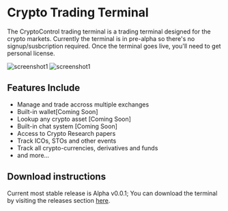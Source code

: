 Crypto Trading Terminal
=======================

The CryptoControl trading terminal is a trading terminal designed for the crypto markets. Currently the terminal is in pre-alpha so there's no signup/susbcription required. Once the terminal goes live, you'll need to get personal license.

![screenshot1](https://github.com/cryptocontrol/trading-terminal/raw/master/Screenshot%202018-11-05%20at%209.09.05%20AM.png)
![screenshot1](https://github.com/cryptocontrol/trading-terminal/raw/master/Screenshot%202018-11-12%20at%26.45.59%20AM.png)

## Features Include
- Manage and trade accross multiple exchanges
- Built-in wallet[Coming Soon]
- Lookup any crypto asset [Coming Soon]
- Built-in chat system [Coming Soon]
- Access to Crypto Research papers
- Track ICOs, STOs and other events
- Track all crypto-currencies, derivatives and funds
- and more...

## Download instructions
Current most stable release is Alpha v0.0.1; You can download the terminal by visiting the releases section [here](https://github.com/cryptocontrol/trading-terminal/releases/tag/0.0.1).
